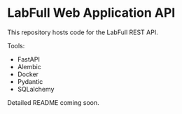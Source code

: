 # LabFull Web Application API
This repository hosts code for the LabFull REST API.

Tools:
- FastAPI
- Alembic
- Docker
- Pydantic
- SQLalchemy

Detailed README coming soon.